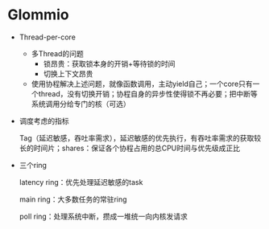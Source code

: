 # Glommio

- Thread-per-core

  - 多Thread的问题
    - 锁昂贵：获取锁本身的开销+等待锁的时间
    - 切换上下文昂贵
  - 使用协程解决上述问题，就像函数调用，主动yield自己；一个core只有一个thread，没有切换开销；协程自身的异步性使得锁不再必要；把中断等系统调用分给专门的核（可选）

- 调度考虑的指标

  Tag（延迟敏感，吞吐率需求），延迟敏感的优先执行，有吞吐率需求的获取较长的时间片；shares：保证各个协程占用的总CPU时间与优先级成正比

- 三个ring

  latency ring：优先处理延迟敏感的task

  main ring：大多数任务的常驻ring

  poll ring：处理系统中断，攒成一堆统一向内核发请求